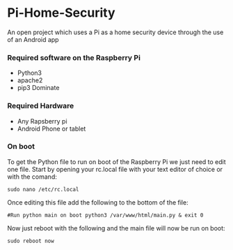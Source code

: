 # Pi-Home-Security
An open project which uses a Pi as a home security device through the use of an Android app

### Required software on the Raspberry Pi ###
- Python3
- apache2
- pip3 Dominate

### Required Hardware ###
- Any Rapsberry pi
- Android Phone or tablet

### On boot ###
To get the Python file to run on boot of the Raspberry Pi we just need to edit one file.
Start by opening your rc.local file with your text editor of choice or with the comand:

`sudo nano /etc/rc.local`

Once editing this file add the following to the bottom of the file:

``#Run python main on boot
python3 /var/www/html/main.py &
exit 0``

Now just reboot with the following and the main file will now be run on boot:

`sudo reboot now`
